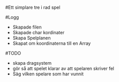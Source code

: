 #Ett simplare tre i rad spel

#Logg
* Skapade filen
* Skapade char kordinater
* Skapa Spelplanen
* Skapat om koordinaterna till en Array

#TODO 
* skapa dragsystem
* gör så att spelet klarar av att spelaren skriver fel
* Säg vilken spelare som har vunnit
